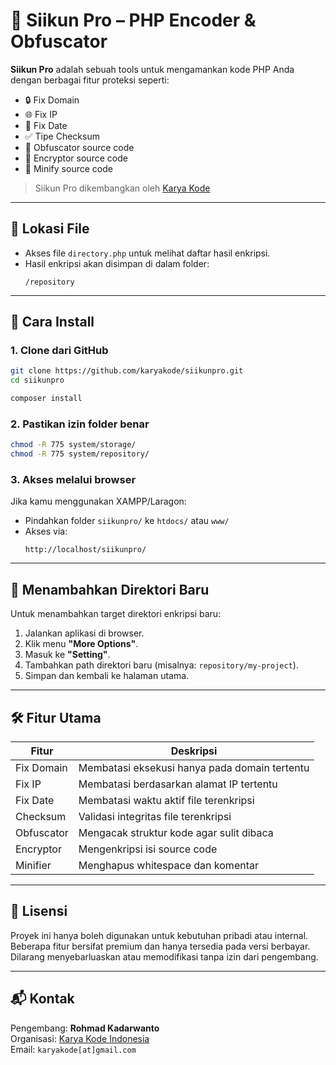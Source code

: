 # 🔐 Siikun Pro – PHP Encoder & Obfuscator

**Siikun Pro** adalah sebuah tools untuk mengamankan kode PHP Anda dengan berbagai fitur proteksi seperti:

- 🔒 Fix Domain
- 🌐 Fix IP
- 📅 Fix Date
- ✅ Tipe Checksum
- 🧩 Obfuscator source code
- 🔐 Encryptor source code
- 🧼 Minify source code

> Siikun Pro dikembangkan oleh [Karya Kode](https://github.com/karyakode)

---

## 📁 Lokasi File

- Akses file `directory.php` untuk melihat daftar hasil enkripsi.
- Hasil enkripsi akan disimpan di dalam folder:  
  ```
  /repository
  ```

---

## 🚀 Cara Install

### 1. Clone dari GitHub
```bash
git clone https://github.com/karyakode/siikunpro.git
cd siikunpro

composer install
```

### 2. Pastikan izin folder benar
```bash
chmod -R 775 system/storage/
chmod -R 775 system/repository/
```

### 3. Akses melalui browser
Jika kamu menggunakan XAMPP/Laragon:
- Pindahkan folder `siikunpro/` ke `htdocs/` atau `www/`
- Akses via:  
  ```
  http://localhost/siikunpro/
  ```

---

## 🧭 Menambahkan Direktori Baru

Untuk menambahkan target direktori enkripsi baru:

1. Jalankan aplikasi di browser.
2. Klik menu **"More Options"**.
3. Masuk ke **"Setting"**.
4. Tambahkan path direktori baru (misalnya: `repository/my-project`).
5. Simpan dan kembali ke halaman utama.

---

## 🛠️ Fitur Utama

| Fitur            | Deskripsi                                      |
|------------------|------------------------------------------------|
| Fix Domain       | Membatasi eksekusi hanya pada domain tertentu |
| Fix IP           | Membatasi berdasarkan alamat IP tertentu      |
| Fix Date         | Membatasi waktu aktif file terenkripsi        |
| Checksum         | Validasi integritas file terenkripsi          |
| Obfuscator       | Mengacak struktur kode agar sulit dibaca      |
| Encryptor        | Mengenkripsi isi source code                  |
| Minifier         | Menghapus whitespace dan komentar             |

---

## 📄 Lisensi

Proyek ini hanya boleh digunakan untuk kebutuhan pribadi atau internal. Beberapa fitur bersifat premium dan hanya tersedia pada versi berbayar. Dilarang menyebarluaskan atau memodifikasi tanpa izin dari pengembang.

---

## 📬 Kontak

Pengembang: **Rohmad Kadarwanto**  
Organisasi: [Karya Kode Indonesia](https://github.com/karyakode)  
Email: `karyakode[at]gmail.com`
